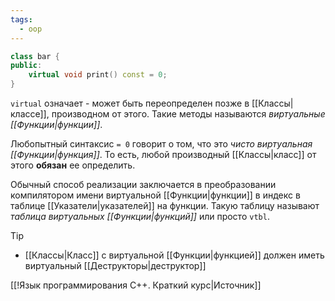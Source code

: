 ```yaml
---
tags:
  - oop
---
```


```cpp
class bar {
public:
	virtual void print() const = 0;
}
```

`virtual` означает - может быть переопределен позже в [[Классы|классе]], производном от этого. Такие методы называются *виртуальные [[Функции|функции]]*. 

Любопытный синтаксис `= 0` говорит о том, что это *чисто виртуальная [[Функции|функция]]*. То есть, любой производный [[Классы|класс]] от этого **обязан** ее определить.


Обычный способ реализации заключается в преобразовании компилятором имени виртуальной [[Функции|функции]] в индекс в таблице [[Указатели|указателей]] на функции. Такую таблицу называют *таблица виртуальных [[Функции|функций]]* или просто `vtbl`. 

> [!tip]
> - [[Классы|Класс]] с виртуальной [[Функции|функцией]] должен иметь виртуальный [[Деструкторы|деструктор]]

[[!Язык программирования C++. Краткий курс|Источник]]
